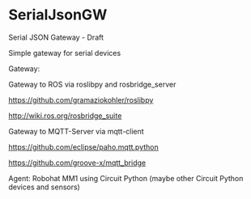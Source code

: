 # SerialJsonGW
Serial JSON Gateway - Draft

Simple gateway for serial devices 

Gateway: 

Gateway to ROS via roslibpy and  rosbridge_server

https://github.com/gramaziokohler/roslibpy

http://wiki.ros.org/rosbridge_suite

Gateway to MQTT-Server via mqtt-client

https://github.com/eclipse/paho.mqtt.python

https://github.com/groove-x/mqtt_bridge


Agent: Robohat MM1 using Circuit Python (maybe other Circuit Python devices and sensors)


